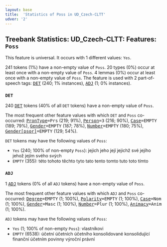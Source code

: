 ```yaml
---
layout: base
title:  'Statistics of Poss in UD_Czech-CLTT'
udver: '2'
---
```


## Treebank Statistics: UD_Czech-CLTT: Features: `Poss`

This feature is universal.
It occurs with 1 different values: `Yes`.

241 tokens (1%) have a non-empty value of `Poss`.
20 types (0%) occur at least once with a non-empty value of `Poss`.
4 lemmas (0%) occur at least once with a non-empty value of `Poss`.
The feature is used with 2 part-of-speech tags: <tt>[DET](cs_cltt-pos-DET.html)</tt> (240; 1% instances), <tt>[ADJ](cs_cltt-pos-ADJ.html)</tt> (1; 0% instances).

### `DET`

240 <tt>[DET](cs_cltt-pos-DET.html)</tt> tokens (40% of all `DET` tokens) have a non-empty value of `Poss`.

The most frequent other feature values with which `DET` and `Poss` co-occurred: <tt>[PronType](cs_cltt-feat-PronType.html)</tt><tt>=Prs</tt> (219; 91%), <tt>[Person](cs_cltt-feat-Person.html)</tt><tt>=3</tt> (216; 90%), <tt>[Case](cs_cltt-feat-Case.html)</tt><tt>=EMPTY</tt> (189; 79%), <tt>[Gender](cs_cltt-feat-Gender.html)</tt><tt>=EMPTY</tt> (187; 78%), <tt>[Number](cs_cltt-feat-Number.html)</tt><tt>=EMPTY</tt> (180; 75%), <tt>[Gender[psor]](cs_cltt-feat-Gender-psor.html)</tt><tt>=EMPTY</tt> (129; 54%).

`DET` tokens may have the following values of `Poss`:

* `Yes` (240; 100% of non-empty `Poss`): jejich jeho její jejichž své jejího jehož jejím svého svých
* `EMPTY` (355): této tohoto těchto tyto tato tento tomto tuto toto tímto

### `ADJ`

1 <tt>[ADJ](cs_cltt-pos-ADJ.html)</tt> tokens (0% of all `ADJ` tokens) have a non-empty value of `Poss`.

The most frequent other feature values with which `ADJ` and `Poss` co-occurred: <tt>[Degree](cs_cltt-feat-Degree.html)</tt><tt>=EMPTY</tt> (1; 100%), <tt>[Polarity](cs_cltt-feat-Polarity.html)</tt><tt>=EMPTY</tt> (1; 100%), <tt>[Case](cs_cltt-feat-Case.html)</tt><tt>=Nom</tt> (1; 100%), <tt>[Gender](cs_cltt-feat-Gender.html)</tt><tt>=Masc</tt> (1; 100%), <tt>[Number](cs_cltt-feat-Number.html)</tt><tt>=Plur</tt> (1; 100%), <tt>[Animacy](cs_cltt-feat-Animacy.html)</tt><tt>=Anim</tt> (1; 100%).

`ADJ` tokens may have the following values of `Poss`:

* `Yes` (1; 100% of non-empty `Poss`): vlastníkovi
* `EMPTY` (6538): účetní účetních účetního konsolidované konsolidující finanční účetním povinny výroční právní

